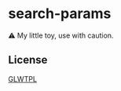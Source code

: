 # search-params
:warning: My little toy, use with caution.

## License
[GLWTPL]

[GLWTPL]: https://github.com/me-shaon/GLWTPL